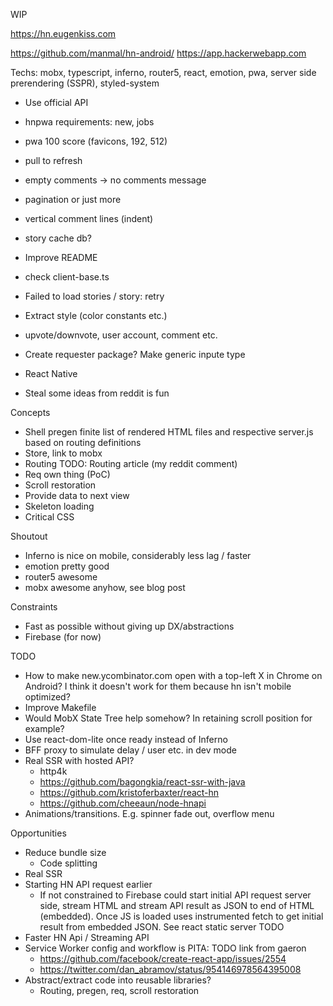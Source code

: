 WIP

https://hn.eugenkiss.com

https://github.com/manmal/hn-android/
https://app.hackerwebapp.com

Techs: mobx, typescript, inferno, router5, react, emotion, pwa, server side prerendering (SSPR), styled-system

- Use official API
- hnpwa requirements: new, jobs
- pwa 100 score (favicons, 192, 512)

- pull to refresh
- empty comments -> no comments message
- pagination or just more
- vertical comment lines (indent)
- story cache db?
- Improve README
- check client-base.ts
- Failed to load stories / story: retry
- Extract style (color constants etc.)
- upvote/downvote, user account, comment etc.
- Create requester package? Make generic inpute type
- React Native
- Steal some ideas from reddit is fun


Concepts
  - Shell pregen finite list
of rendered HTML files and respective server.js based on routing
definitions
  - Store, link to mobx
  - Routing TODO: Routing article (my reddit comment)
  - Req own thing (PoC)
  - Scroll restoration
  - Provide data to next view
  - Skeleton loading
  - Critical CSS

Shoutout
  - Inferno is nice on mobile, considerably less lag / faster
  - emotion pretty good
  - router5 awesome
  - mobx awesome anyhow, see blog post

Constraints
  - Fast as possible without giving up DX/abstractions
  - Firebase (for now)
  
TODO
  - How to make new.ycombinator.com open with a top-left X in Chrome on Android?
    I think it doesn't work for them because hn isn't mobile optimized?
  - Improve Makefile
  - Would MobX State Tree help somehow? In retaining scroll position for example?
  - Use react-dom-lite once ready instead of Inferno
  - BFF proxy to simulate delay / user etc. in dev mode
  - Real SSR with hosted API?
      - http4k
      - https://github.com/bagongkia/react-ssr-with-java
      - https://github.com/kristoferbaxter/react-hn
      - https://github.com/cheeaun/node-hnapi
  - Animations/transitions. E.g. spinner fade out, overflow menu

Opportunities
  - Reduce bundle size
      - Code splitting
  - Real SSR
  - Starting HN API request earlier
      - If not constrained to Firebase could start initial API
        request server side, stream HTML and stream API result as JSON to end
        of HTML (embedded). Once JS is loaded uses instrumented fetch to get initial result
        from embedded JSON. See react static server TODO
  - Faster HN Api / Streaming API
  - Service Worker config and workflow is PITA: TODO link from gaeron
      - https://github.com/facebook/create-react-app/issues/2554
      - https://twitter.com/dan_abramov/status/954146978564395008
  - Abstract/extract code into reusable libraries?
      - Routing, pregen, req, scroll restoration
